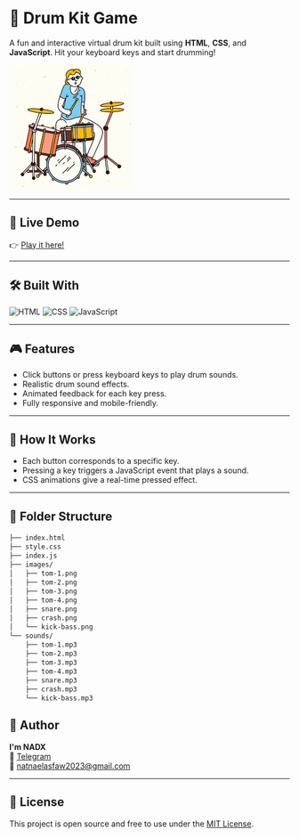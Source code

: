 # 🥁 Drum Kit Game

A fun and interactive virtual drum kit built using **HTML**, **CSS**, and **JavaScript**. Hit your keyboard keys and start drumming!

![Drum Kit Demo](https://github.com/Natthy2023/browser-game-jam/blob/2a671b343048c9b40a990f150433a48e600f6033/Drum-Kit/images/drum_Kit.png)

---

## 🚀 Live Demo

👉 [Play it here!](https://natthy2023.github.io/browser-game-jam/Drum-Kit/)

---

## 🛠️ Built With

![HTML](https://img.shields.io/badge/HTML5-e34c26?style=for-the-badge&logo=html5&logoColor=white)
![CSS](https://img.shields.io/badge/CSS3-264de4?style=for-the-badge&logo=css3&logoColor=white)
![JavaScript](https://img.shields.io/badge/JavaScript-f7df1e?style=for-the-badge&logo=javascript&logoColor=black)

---

## 🎮 Features

- Click buttons or press keyboard keys to play drum sounds.
- Realistic drum sound effects.
- Animated feedback for each key press.
- Fully responsive and mobile-friendly.

---

## 🧠 How It Works

- Each button corresponds to a specific key.
- Pressing a key triggers a JavaScript event that plays a sound.
- CSS animations give a real-time pressed effect.

---

## 📁 Folder Structure

```DrumKit/
├── index.html
├── style.css
├── index.js
├── images/
│   ├── tom-1.png
│   ├── tom-2.png
│   ├── tom-3.png
│   ├── tom-4.png
│   ├── snare.png
│   ├── crash.png
│   └── kick-bass.png
└── sounds/
    ├── tom-1.mp3
    ├── tom-2.mp3
    ├── tom-3.mp3
    ├── tom-4.mp3
    ├── snare.mp3
    ├── crash.mp3
    └── kick-bass.mp3
```


## 👤 Author

**I'm NADX**  
🔗 [Telegram](https://t.me/nisimp)  
📧 natnaelasfaw2023@gmail.com

---

## 📜 License

This project is open source and free to use under the [MIT License](LICENSE).

